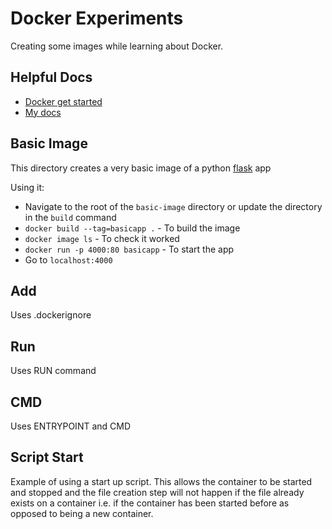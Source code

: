 # Docker Experiments

Creating some images while learning about Docker.

## Helpful Docs

- [Docker get started](https://docs.docker.com/get-started/)
- [My docs](https://susiecoleman.github.io/docs/Docker/Docker/)

## Basic Image

This directory creates a very basic image of a python [flask](http://flask.pocoo.org/) app

Using it:

- Navigate to the root of the `basic-image` directory or update the directory in the `build` command
- `docker build --tag=basicapp .` - To build the image
- `docker image ls` - To check it worked
- `docker run -p 4000:80 basicapp` - To start the app
- Go to `localhost:4000`

## Add

Uses .dockerignore

## Run

Uses RUN command

## CMD

Uses ENTRYPOINT and CMD

## Script Start

Example of using a start up script. This allows the container to be started and stopped and the file creation step will not happen if the file already exists on a container i.e. if the container has been started before as opposed to being a new container.
